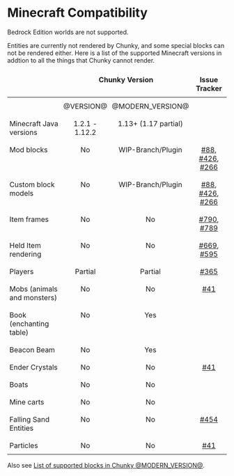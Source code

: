 # Minecraft Compatibility

Bedrock Edition worlds are not supported.

Entities are currently not rendered by Chunky, and some special blocks can not
be rendered either. Here is a list of the supported Minecraft versions in addtion to all the things that Chunky cannot render.

<style type="text/css">
  .tg  {border:none;border-collapse:collapse;border-spacing:0;}
  .tg td{border-style:solid;border-width:0px;overflow:hidden;padding:10px 5px;word-break:normal;}
  .tg th{border-style:solid;border-width:0px;font-weight:bold;overflow:hidden;padding:10px 5px;word-break:normal;}
  .tg .center{text-align:center;vertical-align:top}
  .tg .left{text-align:left;vertical-align:top}
</style>
<table class="tg">
<thead>
  <tr>
    <th class="left"></th>
    <th class="center" colspan="2">Chunky Version</th>
    <th class="center">Issue Tracker</th>
  </tr>
</thead>
<tbody>
  <tr>
    <td class="left"></td>
    <td class="center">@VERSION@</td>
    <td class="center">@MODERN_VERSION@</td>
    <td class="center"></td>
  </tr>
  <tr>
    <td class="left">Minecraft Java versions</td>
    <td class="center">1.2.1 - 1.12.2</td>
    <td class="center">1.13+ (1.17 partial)</td>
    <td class="center"></td>
  </tr>
  <tr>
    <td class="left">Mod blocks</td>
    <td class="center">No</td>
    <td class="center">WIP-Branch/Plugin</td>
    <td class="center"> <a href="https://github.com/chunky-dev/chunky/issues/88">#88</a>, <a href="https://github.com/chunky-dev/chunky/issues/426">#426</a>, <a href="https://github.com/chunky-dev/chunky/issues/266">#266</a> </td>
  </tr>
  <tr>
    <td class="left">Custom block models</td>
    <td class="center">No</td>
    <td class="center">WIP-Branch/Plugin</td>
    <td class="center"> <a href="https://github.com/chunky-dev/chunky/issues/88">#88</a>, <a href="https://github.com/chunky-dev/chunky/issues/426">#426</a>, <a href="https://github.com/chunky-dev/chunky/issues/266">#266</a> </td>
  </tr>
  <tr>
    <td class="left">Item frames</td>
    <td class="center">No</td>
    <td class="center">No</td>
    <td class="center"> <a href="https://github.com/chunky-dev/chunky/issues/790">#790</a>, <a href="https://github.com/chunky-dev/chunky/issues/789">#789</a> </td>
  </tr>
  <tr>
    <td class="left">Held Item rendering</td>
    <td class="center">No</td>
    <td class="center">No</td>
    <td class="center"> <a href="https://github.com/chunky-dev/chunky/issues/669">#669</a>, <a href="https://github.com/chunky-dev/chunky/issues/595">#595</a> </td>
  </tr>
  <tr>
    <td class="left">Players</td>
    <td class="center">Partial</td>
    <td class="center">Partial</td>
    <td class="center"> <a href="https://github.com/chunky-dev/chunky/issues/365">#365</a> </td>
  </tr>
  <tr>
    <td class="left">Mobs (animals and monsters)</td>
    <td class="center">No</td>
    <td class="center">No</td>
    <td class="center"> <a href="https://github.com/chunky-dev/chunky/issues/41">#41</a> </td>
  </tr>
  <tr>
    <td class="left">Book (enchanting table)</td>
    <td class="center">No</td>
    <td class="center">Yes</td>
    <td class="center"></td>
  </tr>
  <tr>
    <td class="left">Beacon Beam</td>
    <td class="center">No</td>
    <td class="center">Yes</td>
    <td class="center"></td>
  </tr>
  <tr>
    <td class="left">Ender Crystals</td>
    <td class="center">No</td>
    <td class="center">No</td>
    <td class="center"> <a href="https://github.com/chunky-dev/chunky/issues/41">#41</a> </td>
  </tr>
  <tr>
    <td class="left">Boats</td>
    <td class="center">No</td>
    <td class="center">No</td>
    <td class="center"></td>
  </tr>
  <tr>
    <td class="left">Mine carts</td>
    <td class="center">No</td>
    <td class="center">No</td>
    <td class="center"></td>
  </tr>
  <tr>
    <td class="left">Falling Sand Entities</td>
    <td class="center">No</td>
    <td class="center">No</td>
    <td class="center"> <a href="https://github.com/chunky-dev/chunky/issues/454">#454</a> </td>
  </tr>
  <tr>
    <td class="left">Particles</td>
    <td class="center">No</td>
    <td class="center">No</td>
    <td class="center"> <a href="https://github.com/chunky-dev/chunky/issues/41">#41</a> </td>
  </tr>
</tbody>
</table>

Also see [List of supported blocks in Chunky @MODERN_VERSION@][1].

[1]: https://chunky.lemaik.de/supported-blocks

